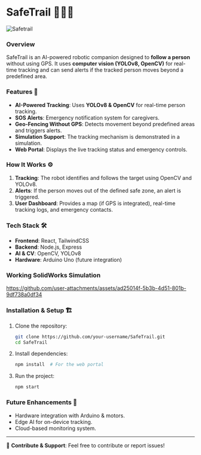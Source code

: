 # SafeTrail 🚶‍♂️🤖
![Safetrail](https://github.com/user-attachments/assets/3c4bf708-e833-4afd-8fe7-18e707c1a589)


### Overview
SafeTrail is an AI-powered robotic companion designed to **follow a person** without using GPS. It uses **computer vision (YOLOv8, OpenCV)** for real-time tracking and can send alerts if the tracked person moves beyond a predefined area.

### Features 🚀
- **AI-Powered Tracking**: Uses **YOLOv8 & OpenCV** for real-time person tracking.
- **SOS Alerts**: Emergency notification system for caregivers.
- **Geo-Fencing Without GPS**: Detects movement beyond predefined areas and triggers alerts.
- **Simulation Support**: The tracking mechanism is demonstrated in a simulation.
- **Web Portal**: Displays the live tracking status and emergency controls.

### How It Works ⚙️
1. **Tracking**: The robot identifies and follows the target using OpenCV and YOLOv8.
2. **Alerts**: If the person moves out of the defined safe zone, an alert is triggered.
3. **User Dashboard**: Provides a map (if GPS is integrated), real-time tracking logs, and emergency contacts.

### Tech Stack 🛠️
- **Frontend**: React, TailwindCSS
- **Backend**: Node.js, Express
- **AI & CV**: OpenCV, YOLOv8
- **Hardware**: Arduino Uno (future integration)

### Working SolidWorks Simulation
https://github.com/user-attachments/assets/ad25014f-5b3b-4d51-801b-9df738a0df34



### Installation & Setup 🏗️
1. Clone the repository:
   ```bash
   git clone https://github.com/your-username/SafeTrail.git
   cd SafeTrail
   ```
2. Install dependencies:
   ```bash
   npm install  # For the web portal
   ```
3. Run the project:
   ```bash
   npm start
   ```

### Future Enhancements 🌟
- Hardware integration with Arduino & motors.
- Edge AI for on-device tracking.
- Cloud-based monitoring system.

---
🔗 **Contribute & Support**: Feel free to contribute or report issues!
